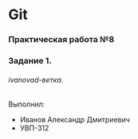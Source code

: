 # Git
### Практическая работа №8
### Задание 1.
###### ivanovad-ветка. 

Выполнил:
* Иванов Александр Дмитриевич
* УВП-312
